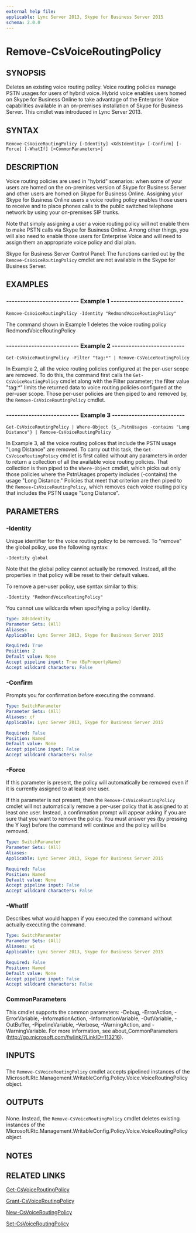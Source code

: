 ```yaml
---
external help file: 
applicable: Lync Server 2013, Skype for Business Server 2015
schema: 2.0.0
---
```


# Remove-CsVoiceRoutingPolicy

## SYNOPSIS
Deletes an existing voice routing policy.
Voice routing policies manage PSTN usages for users of hybrid voice.
Hybrid voice enables users homed on Skype for Business Online to take advantage of the Enterprise Voice capabilities available in an on-premises installation of Skype for Business Server.
This cmdlet was introduced in Lync Server 2013.


## SYNTAX

```
Remove-CsVoiceRoutingPolicy [-Identity] <XdsIdentity> [-Confirm] [-Force] [-WhatIf] [<CommonParameters>]
```

## DESCRIPTION
Voice routing policies are used in "hybrid" scenarios: when some of your users are homed on the on-premises version of Skype for Business Server and other users are homed on Skype for Business Online.
Assigning your Skype for Business Online users a voice routing policy enables those users to receive and to place phones calls to the public switched telephone network by using your on-premises SIP trunks.

Note that simply assigning a user a voice routing policy will not enable them to make PSTN calls via Skype for Business Online.
Among other things, you will also need to enable those users for Enterprise Voice and will need to assign them an appropriate voice policy and dial plan.

Skype for Business Server Control Panel: The functions carried out by the `Remove-CsVoiceRoutingPolicy` cmdlet are not available in the Skype for Business Server.


## EXAMPLES

### -------------------------- Example 1 --------------------------
```
Remove-CsVoiceRoutingPolicy -Identity "RedmondVoiceRoutingPolicy"
```

The command shown in Example 1 deletes the voice routing policy RedmondVoiceRoutingPolicy


### -------------------------- Example 2 --------------------------
```
Get-CsVoiceRoutingPolicy -Filter "tag:*" | Remove-CsVoiceRoutingPolicy
```

In Example 2, all the voice routing policies configured at the per-user scope are removed.
To do this, the command first calls the `Get-CsVoiceRoutingPolicy` cmdlet along with the Filter parameter; the filter value "tag:*" limits the returned data to voice routing policies configured at the per-user scope.
Those per-user policies are then piped to and removed by, the `Remove-CsVoiceRoutingPolicy` cmdlet.


### -------------------------- Example 3 --------------------------
```
Get-CsVoiceRoutingPolicy | Where-Object {$_.PstnUsages -contains "Long Distance"} | Remove-CsVoiceRoutingPolicy
```

In Example 3, all the voice routing polices that include the PSTN usage "Long Distance" are removed.
To carry out this task, the `Get-CsVoiceRoutingPolicy` cmdlet is first called without any parameters in order to return a collection of all the available voice routing policies.
That collection is then piped to the `Where-Object` cmdlet, which picks out only those policies where the PstnUsages property includes (-contains) the usage "Long Distance." Policies that meet that criterion are then piped to the `Remove-CsVoiceRoutingPolicy`, which removes each voice routing policy that includes the PSTN usage "Long Distance".


## PARAMETERS

### -Identity
Unique identifier for the voice routing policy to be removed.
To "remove" the global policy, use the following syntax:

`-Identity global`

Note that the global policy cannot actually be removed.
Instead, all the properties in that policy will be reset to their default values.

To remove a per-user policy, use syntax similar to this:

`-Identity "RedmondVoiceRoutingPolicy"`

You cannot use wildcards when specifying a policy Identity.

```yaml
Type: XdsIdentity
Parameter Sets: (All)
Aliases: 
Applicable: Lync Server 2013, Skype for Business Server 2015

Required: True
Position: 2
Default value: None
Accept pipeline input: True (ByPropertyName)
Accept wildcard characters: False
```

### -Confirm
Prompts you for confirmation before executing the command.

```yaml
Type: SwitchParameter
Parameter Sets: (All)
Aliases: cf
Applicable: Lync Server 2013, Skype for Business Server 2015

Required: False
Position: Named
Default value: None
Accept pipeline input: False
Accept wildcard characters: False
```

### -Force
If this parameter is present, the policy will automatically be removed even if it is currently assigned to at least one user.

If this parameter is not present, then the `Remove-CsVoiceRoutingPolicy` cmdlet will not automatically remove a per-user policy that is assigned to at least one user.
Instead, a confirmation prompt will appear asking if you are sure that you want to remove the policy.
You must answer yes (by pressing the Y key) before the command will continue and the policy will be removed.


```yaml
Type: SwitchParameter
Parameter Sets: (All)
Aliases: 
Applicable: Lync Server 2013, Skype for Business Server 2015

Required: False
Position: Named
Default value: None
Accept pipeline input: False
Accept wildcard characters: False
```

### -WhatIf
Describes what would happen if you executed the command without actually executing the command.

```yaml
Type: SwitchParameter
Parameter Sets: (All)
Aliases: wi
Applicable: Lync Server 2013, Skype for Business Server 2015

Required: False
Position: Named
Default value: None
Accept pipeline input: False
Accept wildcard characters: False
```

### CommonParameters
This cmdlet supports the common parameters: -Debug, -ErrorAction, -ErrorVariable, -InformationAction, -InformationVariable, -OutVariable, -OutBuffer, -PipelineVariable, -Verbose, -WarningAction, and -WarningVariable. For more information, see about_CommonParameters (http://go.microsoft.com/fwlink/?LinkID=113216).

## INPUTS

###  
The `Remove-CsVoiceRoutingPolicy` cmdlet accepts pipelined instances of the Microsoft.Rtc.Management.WritableConfig.Policy.Voice.VoiceRoutingPolicy object.

## OUTPUTS

###  
None.
Instead, the `Remove-CsVoiceRoutingPolicy` cmdlet deletes existing instances of the Microsoft.Rtc.Management.WritableConfig.Policy.Voice.VoiceRoutingPolicy object.

## NOTES

## RELATED LINKS

[Get-CsVoiceRoutingPolicy]()

[Grant-CsVoiceRoutingPolicy]()

[New-CsVoiceRoutingPolicy]()

[Set-CsVoiceRoutingPolicy]()
